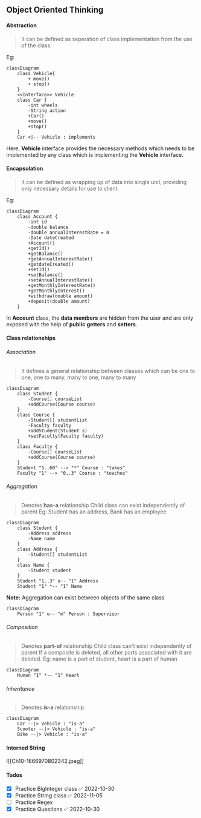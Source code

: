 ## Object Oriented Thinking

#### Abstraction
>It can be defined as seperation of class implementation from the use of the class.

Eg:
```mermaid
classDiagram
	class Vehicle{
		+ move()
		+ stop()
	}
	<<Interface>> Vehicle
	class Car {
		-int wheels
		-String action
		+Car()
		+move()
		+stop()
	}
	Car <|-- Vehicle : implements
```

Here, **Vehicle** interface provides the necessary methods which needs to be implemented by any class which is implementing the **Vehicle** interface.

#### Encapsulation
> It can be defined as wrapping up of data into single unit, providing only necessary details for use to client.

Eg:
```mermaid
classDiagram
	class Account {
		-int id
		-double balance
		-double annualInterestRate = 0
		-Date dateCreated
		+Account()
		+getId()
		+getBalance()
		+getAnnualInterestRate()
		+getdateCreated()
		+setId()
		+setBalance()
		+setAnnualInterestRate()
		+getMonthlyInterestRate()
		+getMonthlyInterest()
		+withdraw(double amount)
		+deposit(double amount)
	}
```

In **Account** class, the **data members** are hidden from the user and are only exposed with the help of **public** **getters** and **setters**.

#### Class relationships

###### Association
> It defines a general relationship between classes which can be one to one, one to many, many to one, many to many

```mermaid
classDiagram
	class Student {
		-Course[] courseList
		+addCourse(Course course)
	}
	class Course {
		-Student[] studentList
		-Faculty faculty
		+addStudent(Student s)
		+setFaculty(Faculty faculty)
	}
	class Faculty {
		-Course[] courseList
		+addCourse(Course course)
	}
	Student "5..60" --> "*" Course : "takes"
	Faculty "1" --> "0..3" Course : "teaches"
```

###### Aggregation
> Denotes **has-a** relationship
> Child class can exist independently of parent
> Eg: Student has an address, Bank has an employee

```mermaid
classDiagram
	class Student {
		-Address address
		-Name name
	}
	class Address {
		-Student[] studentList
	}
	class Name {
		-Student student
	}
	Student "1..3" o-- "1" Address
	Student "1" *-- "1" Name
```
**Note:** Aggregation can exist between objects of the same class
```mermaid
classDiagram
	Person "1" o-- "m" Person : Supervisor
```

###### Composition
> Denotes **part-of** relationship
> Child class can't exist independently of parent
> If a composite is deleted, all other parts associated with it are deleted.
> Eg: name is a part of student, heart is a part of human

```mermaid
classDiagram
	Human "1" *-- "1" Heart
```

###### Inheritance
> Denotes **is-a** relationship

```mermaid
classDiagram
	Car --|> Vehicle : "is-a"
	Scooter --|> Vehicle : "is-a"
	Bike --|> Vehicle : "is-a"
```

#### Interned String
![[Ch10-1666970802342.jpeg]]

#### Todos
- [x] Practice BigInteger class ✅ 2022-10-30
- [x] Practice String class ✅ 2022-11-05
- [ ] Practice Regex
- [x] Practice Questions ✅ 2022-10-30